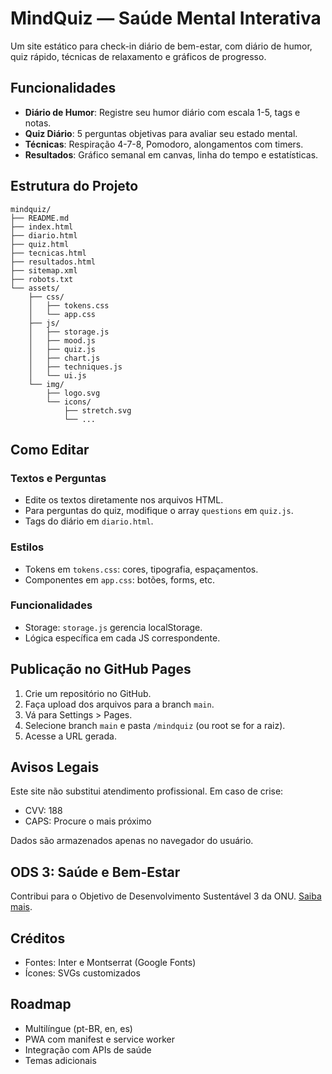 # MindQuiz — Saúde Mental Interativa

Um site estático para check-in diário de bem-estar, com diário de humor, quiz rápido, técnicas de relaxamento e gráficos de progresso.

## Funcionalidades

- **Diário de Humor**: Registre seu humor diário com escala 1-5, tags e notas.
- **Quiz Diário**: 5 perguntas objetivas para avaliar seu estado mental.
- **Técnicas**: Respiração 4-7-8, Pomodoro, alongamentos com timers.
- **Resultados**: Gráfico semanal em canvas, linha do tempo e estatísticas.

## Estrutura do Projeto

```
mindquiz/
├── README.md
├── index.html
├── diario.html
├── quiz.html
├── tecnicas.html
├── resultados.html
├── sitemap.xml
├── robots.txt
└── assets/
    ├── css/
    │   ├── tokens.css
    │   └── app.css
    ├── js/
    │   ├── storage.js
    │   ├── mood.js
    │   ├── quiz.js
    │   ├── chart.js
    │   ├── techniques.js
    │   └── ui.js
    └── img/
        ├── logo.svg
        └── icons/
            ├── stretch.svg
            └── ...
```

## Como Editar

### Textos e Perguntas

- Edite os textos diretamente nos arquivos HTML.
- Para perguntas do quiz, modifique o array `questions` em `quiz.js`.
- Tags do diário em `diario.html`.

### Estilos

- Tokens em `tokens.css`: cores, tipografia, espaçamentos.
- Componentes em `app.css`: botões, forms, etc.

### Funcionalidades

- Storage: `storage.js` gerencia localStorage.
- Lógica específica em cada JS correspondente.

## Publicação no GitHub Pages

1. Crie um repositório no GitHub.
2. Faça upload dos arquivos para a branch `main`.
3. Vá para Settings > Pages.
4. Selecione branch `main` e pasta `/mindquiz` (ou root se for a raiz).
5. Acesse a URL gerada.

## Avisos Legais

Este site não substitui atendimento profissional. Em caso de crise:

- CVV: 188
- CAPS: Procure o mais próximo

Dados são armazenados apenas no navegador do usuário.

## ODS 3: Saúde e Bem-Estar

Contribui para o Objetivo de Desenvolvimento Sustentável 3 da ONU. [Saiba mais](https://www.who.int/health-topics/mental-disorders).

## Créditos

- Fontes: Inter e Montserrat (Google Fonts)
- Ícones: SVGs customizados

## Roadmap

- Multilíngue (pt-BR, en, es)
- PWA com manifest e service worker
- Integração com APIs de saúde
- Temas adicionais
